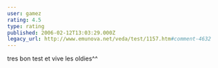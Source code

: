 ```yaml
---
user: gamez
rating: 4.5
type: rating
published: 2006-02-12T13:03:29.000Z
legacy_url: http://www.emunova.net/veda/test/1157.htm#comment-4632
---
```

tres bon test et vive les oldies^^